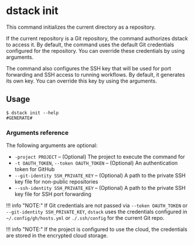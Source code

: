# dstack init

This command initializes the current directory as a repository.

If the current repository is a Git repository, the command authorizes dstack to access it. By default, the command uses
the default Git credentials configured for the repository. You can override these credentials by using arguments.

The command also configures the SSH key that will be used for port forwarding and SSH access to running workflows. By
default, it generates its own key. You can override this key by using the arguments. 

## Usage

<div class="termy">

```shell
$ dstack init --help
#GENERATE#
```

</div>

### Arguments reference

The following arguments are optional:

- `-project PROJECT` – (Optional) The project to execute the command for
- `-t OAUTH_TOKEN`, `--token OAUTH_TOKEN` – (Optional) An authentication token for GitHub
- `--git-identity SSH_PRIVATE_KEY` – (Optional) A path to the private SSH key file for non-public repositories
- `--ssh-identity SSH_PRIVATE_KEY` – (Optional) A path to the private SSH key file for SSH port forwarding 

!!! info "NOTE:"
    If Git credentials are not passed via `--token OAUTH_TOKEN` or `--git-identity SSH_PRIVATE_KEY`, `dstack` uses the credentials configured in
    `~/.config/gh/hosts.yml` or `./.ssh/config` for the current Git repo.

!!! info "NOTE:"
    If the project is configured to use the cloud, the credentials are stored in the encrypted cloud storage.